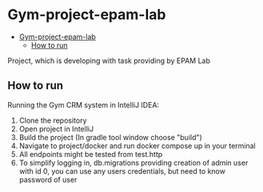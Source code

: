 # Gym-project-epam-lab

<!-- TOC -->
* [Gym-project-epam-lab](#gym-project-epam-lab)
  * [How to run](#how-to-run)
<!-- TOC -->

Project, which is developing with task providing by EPAM Lab

## How to run

Running the Gym CRM system in IntelliJ IDEA:

1. Clone the repository
2. Open project in IntelliJ
3. Build the project (In gradle tool window choose "build")
4. Navigate to project/docker and run docker compose up in your terminal
5. All endpoints might be tested from test.http
6. To simplify logging in, db.migrations providing creation of admin user with id 0,
   you can use any users credentials, but need to know password of user

